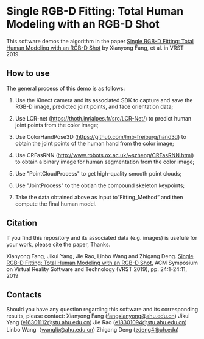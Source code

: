# Single RGB-D Fitting: Total Human Modeling with an RGB-D Shot

This software demos the algorithm in the paper [Single RGB-D Fitting: Total Human Modeling with 
an RGB-D Shot](https://fangxianyong.github.io/home/papers/VRST19SIngleRGBD.pdf) by Xianyong Fang, et al. in VRST 2019.

## How to use
The general process of this demo is as follows:

1. Use the Kinect camera and its associated SDK to capture and save the RGB-D image, predicted joint points, and face
    orientation data;

2. Use LCR-net (https://thoth.inrialpes.fr/src/LCR-Net/) to predict human joint points from the color image;

3. Use ColorHandPose3D (https://github.com/lmb-freiburg/hand3d) to obtain the joint points of the human hand from the color image;

4. Use CRFasRNN (http://www.robots.ox.ac.uk/~szheng/CRFasRNN.html) to obtain a binary image for human segmentation 
    from the color image;

5. Use "PointCloudProcess" to get high-quality smooth point clouds;

6. Use "JointProcess" to the obtian the compound skeleton keypoints;

7. Take the data obtained above as input to“Fitting_Method” and then compute the final human model.

## Citation
If you find this repository and its associated data (e.g. images) is usefule for your work, please cite the paper, Thanks.

Xianyong Fang, Jikui Yang, Jie Rao, Linbo Wang and Zhigang Deng. [Single RGB-D Fitting: Total Human Modeling with 
an RGB-D Shot](https://fangxianyong.github.io/home/papers/VRST19SIngleRGBD.pdf), ACM Symposium on Virtual Reality Software and Technology (VRST 2019), pp. 24:1-24:11, 2019

## Contacts
Should you have any question regarding this software and its corresponding results, please contact:
Xianyong Fang (fangxianyong@ahu.edu.cn)
Jikui Yang (e16301112@stu.ahu.edu.cn)
Jie Rao (e18301094@stu.ahu.edu.cn)
Linbo Wang（wanglb@ahu.edu.cn)
Zhigang Deng (zdeng4@uh.edu)
